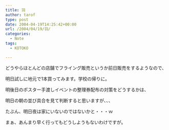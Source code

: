 ```yaml
---
title: 羽
author: tarof
type: post
date: 2004-04-19T14:25:42+00:00
url: /2004/04/19/羽/
categories:
  - Note
tags:
  - KOTOKO

---
```

どうやらほとんどの店舗でフライング販売というか前日販売をするようなので、
  
明日試しに地元で1本買ってみます。学校の帰りに。

明後日のポスター手渡しイベントの整理券配布の対策をどうするかは、
  
明日の朝の並び具合を見て判断すると思いますが、、、
  
たぶん、明日夜は家にいないのではないかと・・・ｗ

まぁ、あんまり早く行ってもどうしようもないわけですが。